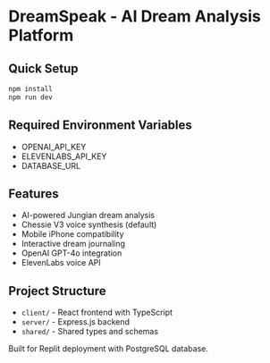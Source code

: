 # DreamSpeak - AI Dream Analysis Platform

## Quick Setup
```bash
npm install
npm run dev
```

## Required Environment Variables
- OPENAI_API_KEY
- ELEVENLABS_API_KEY  
- DATABASE_URL

## Features
- AI-powered Jungian dream analysis
- Chessie V3 voice synthesis (default)
- Mobile iPhone compatibility
- Interactive dream journaling
- OpenAI GPT-4o integration
- ElevenLabs voice API

## Project Structure
- `client/` - React frontend with TypeScript
- `server/` - Express.js backend  
- `shared/` - Shared types and schemas

Built for Replit deployment with PostgreSQL database.
